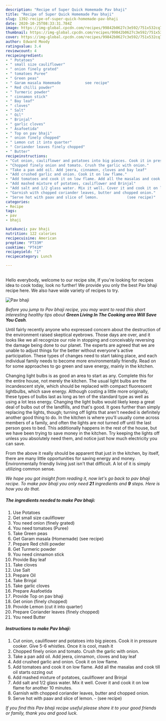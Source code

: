 ```yaml
---
description: "Recipe of Super Quick Homemade Pav bhaji"
title: "Recipe of Super Quick Homemade Pav bhaji"
slug: 1392-recipe-of-super-quick-homemade-pav-bhaji
date: 2020-10-25T08:33:31.784Z
image: https://img-global.cpcdn.com/recipes/99842b0627c3e592/751x532cq70/pav-bhaji-recipe-main-photo.jpg
thumbnail: https://img-global.cpcdn.com/recipes/99842b0627c3e592/751x532cq70/pav-bhaji-recipe-main-photo.jpg
cover: https://img-global.cpcdn.com/recipes/99842b0627c3e592/751x532cq70/pav-bhaji-recipe-main-photo.jpg
author: Edward Moody
ratingvalue: 3.4
reviewcount: 4
recipeingredient:
- " Potatoes"
- " small size cauliflower"
- " onion finely grated"
- " tomatoes Puree"
- " Green peas"
- " Garam masala Homemade           see recipe"
- " Red chilli powder"
- " Turmeric powder"
- " cinnamon stick"
- " Bay leaf"
- " cloves"
- " Salt"
- " Oil"
- " Brinjal"
- " garlic cloves"
- " Asafoetida"
- " Top on pav bhaji"
- " onion finely chopped"
- " Lemon cut it into quarter"
- " Coriander leaves finely chopped"
- " Butter"
recipeinstructions:
- "Cut onion, cauliflower and potatoes into big pieces. Cook it in pressure cooker. Give 5-6 whistles. Once it is cool, mash it"
- "Chopped finely onion and tomato. Crush the garlic with onion."
- "Take a pan add oil. Add jeera, cinnamon, cloves and bay leaf"
- "Add crushed garlic and onion. Cook it on low flame."
- "Add tomatoes and cook it on low flame. Add all the masalas and cook till oil starts ozzing out"
- "Add mashed mixture of potatoes, cauliflower and Brinjal"
- "Add salt and 1/2 glass water. Mix it well. Cover it and cook it on low flame for another 10 minutes."
- "Garnish with chopped coriander leaves, butter and chopped onion."
- "Serve hot with paav and slice of lemon.             (see recipe)"
categories:
- Recipe
tags:
- pav
- bhaji

katakunci: pav bhaji 
nutrition: 122 calories
recipecuisine: American
preptime: "PT33M"
cooktime: "PT41M"
recipeyield: "1"
recipecategory: Lunch

---
```

<br>
Hello everybody, welcome to our recipe site, If you're looking for recipes idea to cook today, look no further! We provide you only the best Pav bhaji recipe here. We also have wide variety of recipes to try.
<br>


![Pav bhaji](https://img-global.cpcdn.com/recipes/99842b0627c3e592/751x532cq70/pav-bhaji-recipe-main-photo.jpg)

<i>Before you jump to Pav bhaji recipe, you may want to read this short interesting healthy tips about 
<strong>Green Living In The Cooking area Will Save You Cash</strong>.</i>
</br>

Until fairly recently anyone who expressed concern about the destruction of the environment raised skeptical eyebrows. Those days are over, and it looks like we all recognize our role in stopping and conceivably reversing the damage being done to our planet. The experts are agreed that we are unable to adjust things for the better without everyone's active participation. These types of changes need to start taking place, and each individual family needs to become more environmentally friendly. Read on for some approaches to go green and save energy, mainly in the kitchen.

Changing light bulbs is as good an area to start as any. Complete this for the entire house, not merely the kitchen. The usual light bulbs are the incandescent style, which should be replaced with compact fluorescent lightbulbs, which save energy. Although costing a little more originally, these types of bulbs last as long as ten of the standard type as well as using a lot less energy. Changing the light bulbs would likely keep a great deal of bulbs out of the landfills, and that's good. It goes further than simply replacing the lights, though; turning off lights that aren't needed is definitely another good thing to do. In the kitchen is where you'll usually come across members of a family, and often the lights are not turned off until the last person goes to bed. This additionally happens in the rest of the house, but we have been trying to save money in the kitchen. Try keeping the lights off unless you absolutely need them, and notice just how much electricity you can save.

From the above it really should be apparent that just in the kitchen, by itself, there are many little opportunities for saving energy and money. Environmentally friendly living just isn't that difficult. A lot of it is simply utilizing common sense.


<i>We hope you got insight from reading it, now let's go back to pav bhaji recipe. To make pav bhaji you only need <strong>21</strong> ingredients and <strong>9</strong> steps. Here is how you do that.
</i>

##### The ingredients needed to make Pav bhaji:

1. Use  Potatoes
1. Get  small size cauliflower
1. You need  onion (finely grated)
1. You need  tomatoes (Puree)
1. Take  Green peas
1. Get  Garam masala (Homemade)           (see recipe)
1. Prepare  Red chilli powder
1. Get  Turmeric powder
1. You need  cinnamon stick
1. Provide  Bay leaf
1. Take  cloves
1. Use  Salt
1. Prepare  Oil
1. Take  Brinjal
1. Take  garlic cloves
1. Prepare  Asafoetida
1. Provide  Top on pav bhaji
1. Get  onion (finely chopped)
1. Provide  Lemon (cut it into quarter)
1. Prepare  Coriander leaves (finely chopped)
1. You need  Butter


##### Instructions to make Pav bhaji:

1. Cut onion, cauliflower and potatoes into big pieces. Cook it in pressure cooker. Give 5-6 whistles. Once it is cool, mash it
1. Chopped finely onion and tomato. Crush the garlic with onion.
1. Take a pan add oil. Add jeera, cinnamon, cloves and bay leaf
1. Add crushed garlic and onion. Cook it on low flame.
1. Add tomatoes and cook it on low flame. Add all the masalas and cook till oil starts ozzing out
1. Add mashed mixture of potatoes, cauliflower and Brinjal
1. Add salt and 1/2 glass water. Mix it well. Cover it and cook it on low flame for another 10 minutes.
1. Garnish with chopped coriander leaves, butter and chopped onion.
1. Serve hot with paav and slice of lemon. -             (see recipe)


<i>If you find this Pav bhaji recipe useful please share it to your good friends or family, thank you and good luck.</i>
